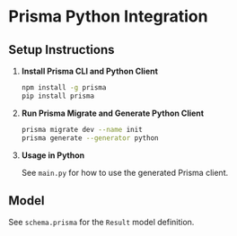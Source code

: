 # Prisma Python Integration

## Setup Instructions

1. **Install Prisma CLI and Python Client**

   ```sh
   npm install -g prisma
   pip install prisma
   ```

2. **Run Prisma Migrate and Generate Python Client**

   ```sh
   prisma migrate dev --name init
   prisma generate --generator python
   ```

3. **Usage in Python**

   See `main.py` for how to use the generated Prisma client.

## Model

See `schema.prisma` for the `Result` model definition.
